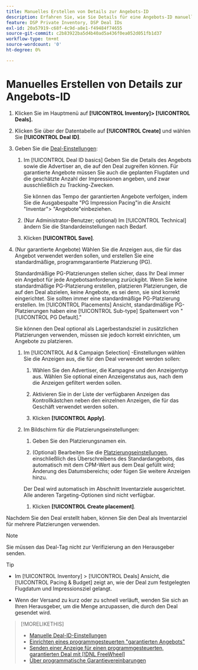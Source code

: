 ```yaml
---
title: Manuelles Erstellen von Details zur Angebots-ID
description: Erfahren Sie, wie Sie Details für eine Angebots-ID manuell eingeben.
feature: DSP Private Inventory, DSP Deal IDs
exl-id: 20a57919-c68f-4c9d-a8e1-f49484f74655
source-git-commit: c2b83922ba5d4b40ad5a436f0ea052d051fb1d37
workflow-type: tm+mt
source-wordcount: '0'
ht-degree: 0%

---
```


# Manuelles Erstellen von Details zur Angebots-ID

1. Klicken Sie im Hauptmenü auf **[!UICONTROL Inventory]> [!UICONTROL Deals].**

1. Klicken Sie über der Datentabelle auf **[!UICONTROL Create]** und wählen Sie **[!UICONTROL Deal ID]**.

1. Geben Sie die [Deal-Einstellungen](deal-id-settings.md):

   1. Im [!UICONTROL Deal ID basics] Geben Sie die Details des Angebots sowie die Advertiser an, die auf den Deal zugreifen können. Für garantierte Angebote müssen Sie auch die geplanten Flugdaten und die geschätzte Anzahl der Impressionen angeben, und zwar ausschließlich zu Tracking-Zwecken.

      Sie können das Tempo der garantierten Angebote verfolgen, indem Sie die Ausgabespalte &quot;PG Impression Pacing&quot;in die Ansicht &quot;Inventar&quot;> &quot;Angebote&quot;einbeziehen.

   1. (Nur Administrator-Benutzer; optional) Im [!UICONTROL Technical] ändern Sie die Standardeinstellungen nach Bedarf.

   1. Klicken **[!UICONTROL Save]**.

1. (Nur garantierte Angebote) Wählen Sie die Anzeigen aus, die für das Angebot verwendet werden sollen, und erstellen Sie eine standardmäßige, programmgarantierte Platzierung (PG).

   Standardmäßige PG-Platzierungen stellen sicher, dass Ihr Deal immer ein Angebot für jede Angebotsanforderung zurückgibt. Wenn Sie keine standardmäßige PG-Platzierung erstellen, platzieren Platzierungen, die auf den Deal abzielen, keine Angebote, es sei denn, sie sind korrekt eingerichtet. Sie sollten immer eine standardmäßige PG-Platzierung erstellen. Im [!UICONTROL Placements] Ansicht, standardmäßige PG-Platzierungen haben eine [!UICONTROL Sub-type] Spaltenwert von &quot;[!UICONTROL PG Default].&quot;

   Sie können den Deal optional als Lagerbestandsziel in zusätzlichen Platzierungen verwenden, müssen sie jedoch korrekt einrichten, um Angebote zu platzieren.

   1. Im [!UICONTROL Ad & Campaign Selection] -Einstellungen wählen Sie die Anzeigen aus, die für den Deal verwendet werden sollen:

      1. Wählen Sie den Advertiser, die Kampagne und den Anzeigentyp aus. Wählen Sie optional einen Anzeigenstatus aus, nach dem die Anzeigen gefiltert werden sollen.

      1. Aktivieren Sie in der Liste der verfügbaren Anzeigen das Kontrollkästchen neben den einzelnen Anzeigen, die für das Geschäft verwendet werden sollen.

      1. Klicken **[!UICONTROL Apply]**.
   1. Im Bildschirm für die Platzierungseinstellungen:

      1. Geben Sie den Platzierungsnamen ein.

      1. (Optional) Bearbeiten Sie die [Platzierungseinstellungen](/help/dsp/campaign-management/placements/placement-settings.md), einschließlich des Überschreibens des Standardangebots, das automatisch mit dem CPM-Wert aus dem Deal gefüllt wird; Änderung des Datumsbereichs; oder fügen Sie weitere Anzeigen hinzu.

      Der Deal wird automatisch im Abschnitt Inventarziele ausgerichtet. Alle anderen Targeting-Optionen sind nicht verfügbar.

      1. Klicken **[!UICONTROL Create placement]**.



Nachdem Sie den Deal erstellt haben, können Sie den Deal als Inventarziel für mehrere Platzierungen verwenden.

>[!NOTE]
>
> Sie müssen das Deal-Tag nicht zur Verifizierung an den Herausgeber senden.

>[!TIP]
>
>* Im [!UICONTROL Inventory] > [!UICONTROL Deals] Ansicht, die [!UICONTROL Pacing & Budget] zeigt an, wie der Deal zum festgelegten Flugdatum und Impressionsziel gelangt.
>
>* Wenn der Versand zu kurz oder zu schnell verläuft, wenden Sie sich an Ihren Herausgeber, um die Menge anzupassen, die durch den Deal gesendet wird.


>[!MORELIKETHIS]
>
>* [Manuelle Deal-ID-Einstellungen](deal-id-settings.md)
>* [Einrichten eines programmgesteuerten &quot;garantierten Angebots&quot;](programmatic-guaranteed-set-up.md)
>* [Senden einer Anzeige für einen programmgesteuerten, garantierten Deal mit [!DNL FreeWheel]](freewheel-submit.md)
>* [Über programmatische Garantievereinbarungen](programmatic-guaranteed-about.md)

<!-- >* [Specify Placements and Ads for a Private Deal](deal-id-attach-placements.md)-->
